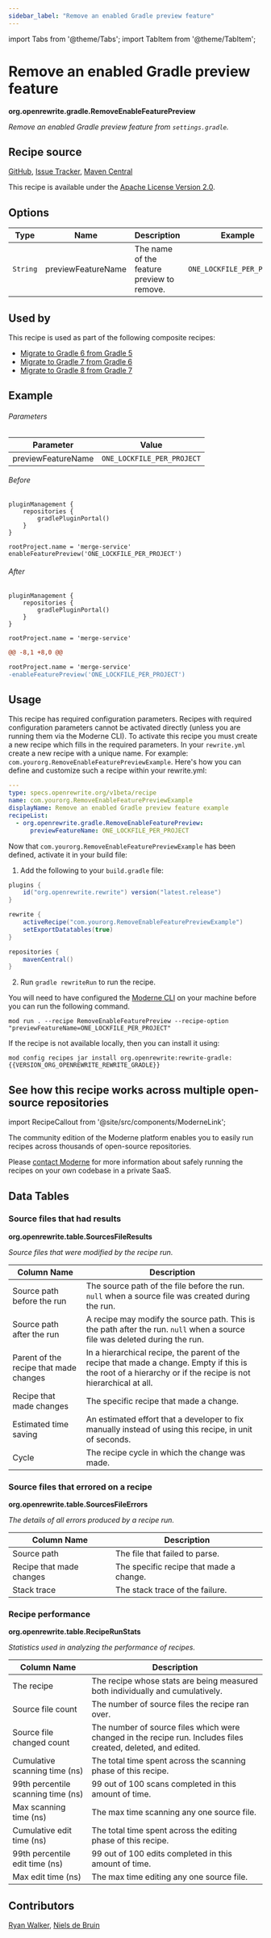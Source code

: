 ```yaml
---
sidebar_label: "Remove an enabled Gradle preview feature"
---
```


import Tabs from '@theme/Tabs';
import TabItem from '@theme/TabItem';

# Remove an enabled Gradle preview feature

**org.openrewrite.gradle.RemoveEnableFeaturePreview**

_Remove an enabled Gradle preview feature from `settings.gradle`._

## Recipe source

[GitHub](https://github.com/openrewrite/rewrite/blob/main/rewrite-gradle/src/main/java/org/openrewrite/gradle/RemoveEnableFeaturePreview.java), 
[Issue Tracker](https://github.com/openrewrite/rewrite/issues), 
[Maven Central](https://central.sonatype.com/artifact/org.openrewrite/rewrite-gradle/)

This recipe is available under the [Apache License Version 2.0](https://www.apache.org/licenses/LICENSE-2.0).

## Options

| Type | Name | Description | Example |
| -- | -- | -- | -- |
| `String` | previewFeatureName | The name of the feature preview to remove. | `ONE_LOCKFILE_PER_PROJECT` |


## Used by

This recipe is used as part of the following composite recipes:

* [Migrate to Gradle 6 from Gradle 5](/recipes/gradle/migratetogradle6.md)
* [Migrate to Gradle 7 from Gradle 6](/recipes/gradle/migratetogradle7.md)
* [Migrate to Gradle 8 from Gradle 7](/recipes/gradle/migratetogradle8.md)

## Example

###### Parameters
| Parameter | Value |
| -- | -- |
|previewFeatureName|`ONE_LOCKFILE_PER_PROJECT`|


<Tabs groupId="beforeAfter">
<TabItem value="settingsGradle" label="settingsGradle">


###### Before
```settingsGradle
pluginManagement {
    repositories {
        gradlePluginPortal()
    }
}

rootProject.name = 'merge-service'
enableFeaturePreview('ONE_LOCKFILE_PER_PROJECT')
```

###### After
```settingsGradle
pluginManagement {
    repositories {
        gradlePluginPortal()
    }
}

rootProject.name = 'merge-service'
```

</TabItem>
<TabItem value="diff" label="Diff" >

```diff
@@ -8,1 +8,0 @@

rootProject.name = 'merge-service'
-enableFeaturePreview('ONE_LOCKFILE_PER_PROJECT')

```
</TabItem>
</Tabs>


## Usage

This recipe has required configuration parameters. Recipes with required configuration parameters cannot be activated directly (unless you are running them via the Moderne CLI). To activate this recipe you must create a new recipe which fills in the required parameters. In your `rewrite.yml` create a new recipe with a unique name. For example: `com.yourorg.RemoveEnableFeaturePreviewExample`.
Here's how you can define and customize such a recipe within your rewrite.yml:
```yaml title="rewrite.yml"
---
type: specs.openrewrite.org/v1beta/recipe
name: com.yourorg.RemoveEnableFeaturePreviewExample
displayName: Remove an enabled Gradle preview feature example
recipeList:
  - org.openrewrite.gradle.RemoveEnableFeaturePreview:
      previewFeatureName: ONE_LOCKFILE_PER_PROJECT
```

Now that `com.yourorg.RemoveEnableFeaturePreviewExample` has been defined, activate it in your build file:
<Tabs groupId="projectType">
<TabItem value="gradle" label="Gradle">

1. Add the following to your `build.gradle` file:
```groovy title="build.gradle"
plugins {
    id("org.openrewrite.rewrite") version("latest.release")
}

rewrite {
    activeRecipe("com.yourorg.RemoveEnableFeaturePreviewExample")
    setExportDatatables(true)
}

repositories {
    mavenCentral()
}
```
2. Run `gradle rewriteRun` to run the recipe.
</TabItem>

<TabItem value="moderne-cli" label="Moderne CLI">

You will need to have configured the [Moderne CLI](https://docs.moderne.io/user-documentation/moderne-cli/getting-started/cli-intro) on your machine before you can run the following command.

```shell title="shell"
mod run . --recipe RemoveEnableFeaturePreview --recipe-option "previewFeatureName=ONE_LOCKFILE_PER_PROJECT"
```

If the recipe is not available locally, then you can install it using:
```shell
mod config recipes jar install org.openrewrite:rewrite-gradle:{{VERSION_ORG_OPENREWRITE_REWRITE_GRADLE}}
```
</TabItem>
</Tabs>

## See how this recipe works across multiple open-source repositories

import RecipeCallout from '@site/src/components/ModerneLink';

<RecipeCallout link="https://app.moderne.io/recipes/org.openrewrite.gradle.RemoveEnableFeaturePreview" />

The community edition of the Moderne platform enables you to easily run recipes across thousands of open-source repositories.

Please [contact Moderne](https://moderne.io/product) for more information about safely running the recipes on your own codebase in a private SaaS.
## Data Tables

<Tabs groupId="data-tables">
<TabItem value="org.openrewrite.table.SourcesFileResults" label="SourcesFileResults">

### Source files that had results
**org.openrewrite.table.SourcesFileResults**

_Source files that were modified by the recipe run._

| Column Name | Description |
| ----------- | ----------- |
| Source path before the run | The source path of the file before the run. `null` when a source file was created during the run. |
| Source path after the run | A recipe may modify the source path. This is the path after the run. `null` when a source file was deleted during the run. |
| Parent of the recipe that made changes | In a hierarchical recipe, the parent of the recipe that made a change. Empty if this is the root of a hierarchy or if the recipe is not hierarchical at all. |
| Recipe that made changes | The specific recipe that made a change. |
| Estimated time saving | An estimated effort that a developer to fix manually instead of using this recipe, in unit of seconds. |
| Cycle | The recipe cycle in which the change was made. |

</TabItem>

<TabItem value="org.openrewrite.table.SourcesFileErrors" label="SourcesFileErrors">

### Source files that errored on a recipe
**org.openrewrite.table.SourcesFileErrors**

_The details of all errors produced by a recipe run._

| Column Name | Description |
| ----------- | ----------- |
| Source path | The file that failed to parse. |
| Recipe that made changes | The specific recipe that made a change. |
| Stack trace | The stack trace of the failure. |

</TabItem>

<TabItem value="org.openrewrite.table.RecipeRunStats" label="RecipeRunStats">

### Recipe performance
**org.openrewrite.table.RecipeRunStats**

_Statistics used in analyzing the performance of recipes._

| Column Name | Description |
| ----------- | ----------- |
| The recipe | The recipe whose stats are being measured both individually and cumulatively. |
| Source file count | The number of source files the recipe ran over. |
| Source file changed count | The number of source files which were changed in the recipe run. Includes files created, deleted, and edited. |
| Cumulative scanning time (ns) | The total time spent across the scanning phase of this recipe. |
| 99th percentile scanning time (ns) | 99 out of 100 scans completed in this amount of time. |
| Max scanning time (ns) | The max time scanning any one source file. |
| Cumulative edit time (ns) | The total time spent across the editing phase of this recipe. |
| 99th percentile edit time (ns) | 99 out of 100 edits completed in this amount of time. |
| Max edit time (ns) | The max time editing any one source file. |

</TabItem>

</Tabs>

## Contributors
[Ryan Walker](mailto:ryanwalker7@gmail.com), [Niels de Bruin](mailto:nielsdebruin@gmail.com)
